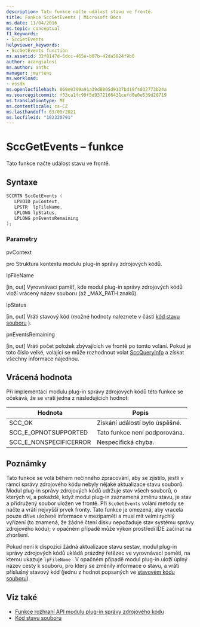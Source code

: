 ```yaml
---
description: Tato funkce načte událost stavu ve frontě.
title: Funkce SccGetEvents | Microsoft Docs
ms.date: 11/04/2016
ms.topic: conceptual
f1_keywords:
- SccGetEvents
helpviewer_keywords:
- SccGetEvents function
ms.assetid: 32f8147d-6dcc-465e-b07b-42da5824f9b0
author: acangialosi
ms.author: anthc
manager: jmartens
ms.workload:
- vssdk
ms.openlocfilehash: 069e9399a91a39d8005d9137bd19f4032773b24a
ms.sourcegitcommit: f33ca1fc99f5d9372166431cefd0e0e639d20719
ms.translationtype: MT
ms.contentlocale: cs-CZ
ms.lasthandoff: 03/05/2021
ms.locfileid: "102220791"
---
```

# <a name="sccgetevents-function"></a>SccGetEvents – funkce
Tato funkce načte událost stavu ve frontě.

## <a name="syntax"></a>Syntaxe

```cpp
SCCRTN SccGetEvents (
   LPVOID pvContext,
   LPSTR  lpFileName,
   LPLONG lpStatus,
   LPLONG pnEventsRemaining
);
```

### <a name="parameters"></a>Parametry
 pvContext

pro Struktura kontextu modulu plug-in správy zdrojových kódů.

 lpFileName

[in, out] Vyrovnávací paměť, kde modul plug-in správy zdrojových kódů vloží vrácený název souboru (až _MAX_PATH znaků).

 lpStatus

[in, out] Vrátí stavový kód (možné hodnoty naleznete v části [kód stavu souboru](../extensibility/file-status-code-enumerator.md) ).

 pnEventsRemaining

[in, out] Vrátí počet položek zbývajících ve frontě po tomto volání. Pokud je toto číslo velké, volající se může rozhodnout volat [SccQueryInfo](../extensibility/sccqueryinfo-function.md) a získat všechny informace najednou.

## <a name="return-value"></a>Vrácená hodnota
 Při implementaci modulu plug-in správy zdrojových kódů této funkce se očekává, že se vrátí jedna z následujících hodnot:

|Hodnota|Popis|
|-----------|-----------------|
|SCC_OK|Získání událostí bylo úspěšné.|
|SCC_E_OPNOTSUPPORTED|Tato funkce není podporována.|
|SCC_E_NONSPECIFICERROR|Nespecifická chyba.|

## <a name="remarks"></a>Poznámky
 Tato funkce se volá během nečinného zpracování, aby se zjistilo, jestli v rámci správy zdrojového kódu nebyly nějaké aktualizace stavu souborů. Modul plug-in správy zdrojových kódů udržuje stav všech souborů, o kterých ví, a pokaždé, když modul plug-in zaznamená změnu stavu, je stav a přidružený soubor uložen ve frontě. Při `SccGetEvents` volání metody se načte a vrátí nejvyšší prvek fronty. Tato funkce je omezená, aby vracela pouze dříve uložené informace v mezipaměti a musí mít velmi rychlý vyřízení (to znamená, že žádné čtení disku nepožaduje stav systému správy zdrojového kódu); v opačném případě může výkon prostředí IDE začínat na zhoršení.

 Pokud není k dispozici žádná aktualizace stavu sestav, modul plug-in správy zdrojových kódů ukládá prázdný řetězec ve vyrovnávací paměti, na kterou ukazuje `lpFileName` . V opačném případě modul plug-in uloží úplný název cesty k souboru, pro který se změnily informace o stavu, a vrátí příslušný stavový kód (jednu z hodnot popsaných ve [stavovém kódu souboru](../extensibility/file-status-code-enumerator.md)).

## <a name="see-also"></a>Viz také
- [Funkce rozhraní API modulu plug-in správy zdrojového kódu](../extensibility/source-control-plug-in-api-functions.md)
- [Kód stavu souboru](../extensibility/file-status-code-enumerator.md)
